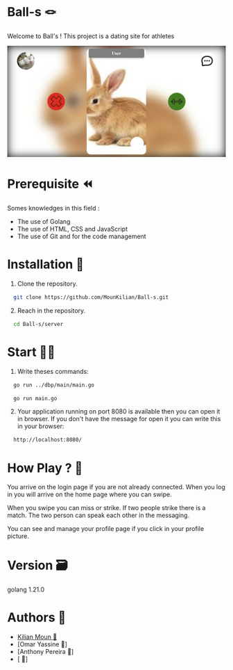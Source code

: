 # Ball-s 🪢

Welcome to Ball's ! This project is a dating site for athletes

<img src="server/static/img/README.png" width="800" />

# Prerequisite ⏪

Somes knowledges in this field : 

- The use of Golang 
- The use of HTML, CSS and JavaScript
- The use of Git and for the code management

# Installation 🔧

1. Clone the repository.
```bash
  git clone https://github.com/MounKilian/Ball-s.git
```
2. Reach in the repository.
```bash
  cd Ball-s/server
```

# Start 🧑‍💻

1. Write theses commands: 
```bash
  go run ../dbp/main/main.go
```
```bash
  go run main.go
```

2. Your application running on port 8080 is available then you can open it in browser. 
If you don't have the message for open it you can write this in your browser:
```bash
  http://localhost:8080/
```

# How Play ? 🔨

You arrive on the login page if you are not already connected.
When you log in you will arrive on the home page where you can swipe.

When you swipe you can miss or strike. If two people strike there is a match. The two person can speak each other in the messaging.

You can see and manage your profile page if you click in your profile picture.

# Version 🗃️

golang 1.21.0

# Authors 💸

 - [Kilian Moun 🍻](https://github.com/MounKilian)
 - [Omar Yassine 🍻]
 - [Anthony Pereira 🍻]
 - [ 🍻]
